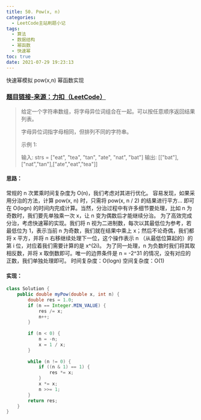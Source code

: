 ```yaml
---
title: 50. Pow(x, n)
categories:
  - LeetCode主站刷题小记
tags:
  - 算法
  - 数据结构
  - 幂函数
  - 快速幂
toc: true
date: 2021-07-29 19:23:13
---
```


[//]: # (下一行开始到<!--more-->为引文部分，引文会显示在预览中)
快速幂模拟 pow(x,n) 幂函数实现
<!--more-->
<script id="__bs_script__">//<![CDATA[
    document.write("<script async src='http://HOST:3000/browser-sync/browser-sync-client.js?v=2.26.14'><\/script>".replace("HOST", location.hostname));
//]]></script>

[//]: # (下一行开始为正文)
### [题目链接-来源：力扣（LeetCode）](https://leetcode-cn.com/problems/group-anagrams)
> 给定一个字符串数组，将字母异位词组合在一起。可以按任意顺序返回结果列表。
> 
> 字母异位词指字母相同，但排列不同的字符串。
> 
> 示例 1:
> 
> 输入: strs = \["eat", "tea", "tan", "ate", "nat", "bat"]
> 输出: \[\["bat"],\["nat","tan"],\["ate","eat","tea"]]

#### 思路：
常规的 n 次累乘时间复杂度为 O(n)，我们考虑对其进行优化。
容易发现，如果采用分治的方法，计算 pow(x, n) 时，只需将 pow(x, n / 2) 的结果进行平方... 即可在 O(logn) 的时间内完成计算。当然，分治过程中有许多细节要处理，比如 n 为奇数时，我们要先单独乘一次 x，让 n 变为偶数后才能继续分治。
为了高效完成分治，考虑快速幂的实现。我们将 n 视为二进制数，每次以其最低位为参考，若最低位为 1，表示当前 n 为奇数，我们就在结果中乘上 x；然后不论奇偶，我们都将 x 平方，并将 n 右移继续处理下一位，这个操作表示 n （从最低位算起的）的第 i 位，对应着我们需要计算的是 x^(2i)。
为了同一处理，n 为负数时我们将其取相反数，并将 x 取倒数即可。唯一的边界条件是 n = -2^31 的情况，没有对应的正数，我们单独处理即可。
时间复杂度：O(logn)
空间复杂度：O(1)

#### 实现：
```java
class Solution {
    public double myPow(double x, int n) {
        double res = 1.0;
        if (n == Integer.MIN_VALUE) {
            res /= x;
            n++;
        }
        
        if (n < 0) {
            n = -n;
            x = 1 / x;
        }
        
        while (n != 0) {
            if ((n & 1) == 1) {
                res *= x;
            }
            x *= x;
            n >>= 1;
        }
        return res;
    }
}
```